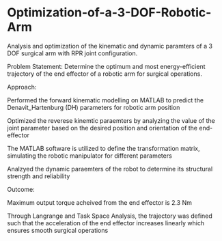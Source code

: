 # Optimization-of-a-3-DOF-Robotic-Arm
Analysis and optimization of the kinematic and dynamic paramters of a 3 DOF surgical arm with RPR joint configuration.

Problem Statement: Determine the optimum and most energy-efficient trajectory of the end effector of a robotic arm for surgical operations.

Approach: 

Performed the forward kinematic modelling on MATLAB to predict the Denavit_Hartenburg (DH) parameters for robotic arm position

Optimized the reverese kinemtic paraemters by analyzing the value of the joint parameter based on the desired position and orientation of the end-effector

The MATLAB software is utilized to define the transformation matrix, simulating the robotic manipulator for different parameters

Analzyed the dynamic paraemters of the robot to determine its structural strength and reliability

Outcome:

Maximum output torque acheived from the end effector is 2.3 Nm

Through Langrange and Task Space Analysis, the trajectory was defined such that the acceleration of the end effector increases linearly which ensures smooth surgical operations 




